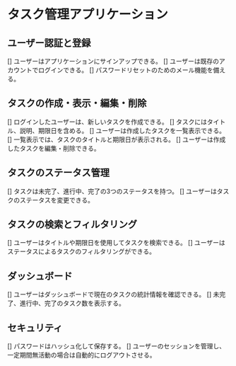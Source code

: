# タスク管理アプリケーション

## ユーザー認証と登録

[] ユーザーはアプリケーションにサインアップできる。
[] ユーザーは既存のアカウントでログインできる。
[] パスワードリセットのためのメール機能を備える。

## タスクの作成・表示・編集・削除

[] ログインしたユーザーは、新しいタスクを作成できる。
[] タスクにはタイトル、説明、期限日を含める。
[] ユーザーは作成したタスクを一覧表示できる。
[] 一覧表示では、タスクのタイトルと期限日が表示される。
[] ユーザーは作成したタスクを編集・削除できる。

## タスクのステータス管理

[] タスクは未完了、進行中、完了の3つのステータスを持つ。
[] ユーザーはタスクのステータスを変更できる。

## タスクの検索とフィルタリング

[] ユーザーはタイトルや期限日を使用してタスクを検索できる。
[] ユーザーはステータスによるタスクのフィルタリングができる。

## ダッシュボード

[] ユーザーはダッシュボードで現在のタスクの統計情報を確認できる。
[] 未完了、進行中、完了のタスク数を表示する。

## セキュリティ

[] パスワードはハッシュ化して保存する。
[] ユーザーのセッションを管理し、一定期間無活動の場合は自動的にログアウトさせる。
